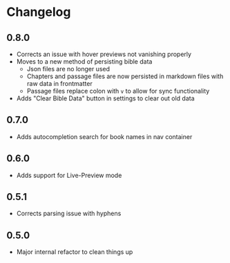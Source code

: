 # Changelog

## 0.8.0

- Corrects an issue with hover previews not vanishing properly
- Moves to a new method of persisting bible data
  - Json files are no longer used
  - Chapters and passage files are now persisted in markdown files with raw data in frontmatter
  - Passage files replace colon with `v` to allow for sync functionality
- Adds "Clear Bible Data" button in settings to clear out old data

## 0.7.0

- Adds autocompletion search for book names in nav container

## 0.6.0

- Adds support for Live-Preview mode

## 0.5.1

- Corrects parsing issue with hyphens

## 0.5.0

- Major internal refactor to clean things up
